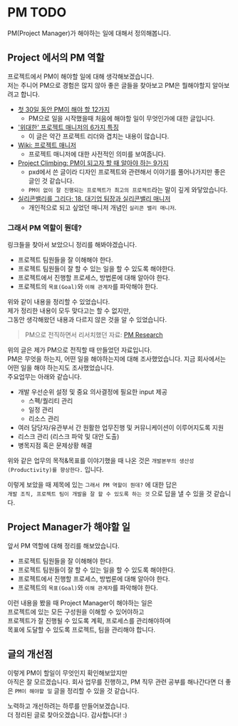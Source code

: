 # PM TODO

PM(Project Manager)가 해야하는 일에 대해서 정의해봅니다.

## Project 에서의 PM 역할

프로젝트에서 PM이 해야할 일에 대해 생각해보겠습니다.  
저는 주니어 PM으로 경험은 많지 않아 좋은 글들을 찾아보고 PM은 뭘해야할지 알아보려고 합니다.

- [첫 30일 동안 PM이 해야 할 12가지](https://webuildproduct.com/%EC%B2%AB-30%EC%9D%BC-%EB%8F%99%EC%95%88-pm%EC%9D%B4-%ED%95%B4%EC%95%BC-%ED%95%A0-12%EA%B0%80%EC%A7%80-151b7174e03e)
    - PM으로 일을 시작했을때 처음에 해야할 일이 무엇인가에 대한 글입니다.
- ['위대한' 프로젝트 매니저의 6가지 특징](http://www.ciokorea.com/news/32545)
    - 이 글은 약간 프로젝트 리더와 겹치는 내용이 많습니다.
- [Wiki: 프로젝트 매니저](https://ko.wikipedia.org/wiki/%ED%94%84%EB%A1%9C%EC%A0%9D%ED%8A%B8_%EB%A7%A4%EB%8B%88%EC%A0%80)
    - 프로젝트 매니저에 대한 사전적인 의미를 보여줍니다.
- [Project Climbing: PM이 되고자 할 때 알아야 하는 9가지](http://story.pxd.co.kr/641)
    - pxd에서 쓴 글이라 디자인 프로젝트와 관련해서 이야기를 풀어나가지만 좋은 글인 것 같습니다.
    - `PM이 없이 잘 진행되는 프로젝트가 최고의 프로젝트`라는 말이 깊게 와닿았습니다.
- [실리콘밸리를 그리다: 18. 대기업 팀장과 실리콘밸리 매니저](https://brunch.co.kr/@svillustrated/20)
    - 개인적으로 되고 싶었던 매니저 개념인 `실리콘 밸리 매니저`.

### 그래서 PM 역할이 뭔데?

링크들을 찾아서 보았으니 정리를 해봐야겠습니다.

- 프로젝트 팀원들을 잘 이해해야 한다.
- 프로젝트 팀원들이 잘 할 수 있는 일을 할 수 있도록 해야한다.
- 프로젝트에서 진행할 프로세스, 방법론에 대해 알아야 한다.
- 프로젝트의 `목표(Goal)`와 `이해 관계자`를 파악해야 한다.

위와 같이 내용을 정리할 수 있었습니다.  
제가 정리한 내용이 모두 맞다고는 할 수 없지만,  
그동안 생각해왔던 내용과 다르지 않은 것을 알 수 있었습니다.

> PM으로 전직하면서 리서치했던 자료: [PM Research](Project-Manager-research.md)

위의 글은 제가 PM으로 전직할 때 만들었던 자료입니다.  
PM은 무엇을 하는지, 어떤 일을 해야하는지에 대해 조사했었습니다. 지금 회사에서는 어떤 일을 해야 하는지도 조사했었습니다.  
주요업무는 아래와 같습니다.

- 개발 우선순위 설정 및 중요 의사결정에 필요한 input 제공
  - 스펙/퀄리티 관리
  - 일정 관리
  - 리소스 관리
- 여러 담당자/유관부서 간 원활한 업무진행 및 커뮤니케이션이 이루어지도록 지원 
- 리스크 관리 (리스크 파악 및 대안 도출) 
- 병목지점 혹은 문제상황 해결

위와 같은 업무의 목적&목표를 이야기했을 때 나온 것은 `개발본부의 생산성(Productivity)를 향상한다.` 입니다.

이렇게 보았을 때 제목에 있는 `그래서 PM 역할이 뭔데?` 에 대한 답은  
`개발 조직, 프로젝트 팀이 개발을 잘 할 수 있도록 하는 것` 으로 답을 낼 수 있을 것 같습니다.

## Project Manager가 해야할 일

앞서 PM 역할에 대해 정리를 해보았습니다.

- 프로젝트 팀원들을 잘 이해해야 한다.
- 프로젝트 팀원들이 잘 할 수 있는 일을 할 수 있도록 해야한다.
- 프로젝트에서 진행할 프로세스, 방법론에 대해 알아야 한다.
- 프로젝트의 `목표(Goal)`와 `이해 관계자`를 파악해야 한다.

이런 내용을 봤을 때 Project Manager이 해야하는 일은  
프로젝트에 있는 모든 구성원을 이해할 수 있어야하고  
프로젝트가 잘 진행될 수 있도록 계획, 프로세스를 관리해야하며  
목표에 도달할 수 있도록 프로젝트, 팀을 관리해야 합니다.

## 글의 개선점

이렇게 PM이 할일이 무엇인지 확인해보았지만  
아직은 잘 모르겠습니다. 회사 업무를 진행하고, PM 직무 관련 공부를 해나간다면 더 좋은 `PM이 해야할 일` 글을 정리할 수 있을 것 같습니다.

노력하고 개선하려는 하루를 만들어보겠습니다.  
더 정리된 글로 찾아오겠습니다. 감사합니다! :)
